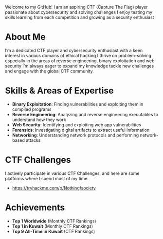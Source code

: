 
Welcome to my GitHub! I am an aspiring CTF (Capture The Flag) player passionate about cybersecurity and solving challenges I enjoy testing my skills learning from each competition and growing as a security enthusiast

# About Me

I’m a dedicated CTF player and cybersecurity enthusiast with a keen interest in various domains of ethical hacking I thrive on problem-solving especially in the areas of reverse engineering, binary exploitation and web security I’m always eager to expand my knowledge tackle new challenges and engage with the global CTF community.

# Skills & Areas of Expertise


- **Binary Exploitation**: Finding vulnerabilities and exploiting them in compiled programs
- **Reverse Engineering**: Analyzing and reverse engineering executables to understand how they work
- **Web Security**: Identifying and exploiting web app vulnerabilities 
- **Forensics**: Investigating digital artifacts to extract useful information
- **Networking**: Understanding network protocols and performing network-based attacks
  
# CTF Challenges

I actively participate in various CTF Challenges, and here are some platforms where I spend most of my time:

- https://tryhackme.com/p/Nothingfsociety

# Achievements 

- **Top 1 Worldwide** (Monthly CTF Rankings)
- **Top 1 in Kuwait** (Monthly CTF Rankings)
- **Top 9 All-Time in Kuwait** (CTF Rankings)
